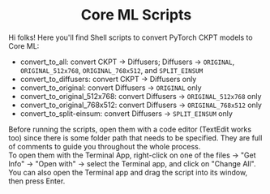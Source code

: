 <h1 align="center">Core ML Scripts</h1>

Hi folks! Here you'll find Shell scripts to convert PyTorch CKPT models to Core ML:
- convert_to_all: convert CKPT → Diffusers; Diffusers → `ORIGINAL`, `ORIGINAL_512x768`, `ORIGINAL_768x512`, and `SPLIT_EINSUM`
- convert_to_diffusers: convert CKPT → Diffusers only
- convert_to_original: convert Diffusers → `ORIGINAL` only
- convert_to_original_512x768: convert Diffusers → `ORIGINAL_512x768` only
- convert_to_original_768x512: convert Diffusers → `ORIGINAL_768x512` only
- convert_to_split-einsum: convert Diffusers → `SPLIT_EINSUM` only

Before running the scripts, open them with a code editor (TextEdit works too) since there is some folder path that needs to be specified. They are full of comments to guide you throughout the whole process.\
To open them with the Terminal App, right-click on one of the files → "Get Info" → "Open with" → select the Terminal app, and click on "Change All". You can also open the Terminal app and drag the script into its window, then press Enter.
